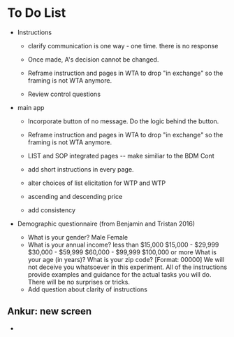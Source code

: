 # To Do List


* Instructions 
    
    * clarify communication is one way - one time. there is no response 

    * Once made, A's decision cannot be changed.  

    * Reframe instruction and pages in WTA to drop "in exchange" so the framing is not WTA anymore. 

    * Review control questions
 
* main app
    
    * Incorporate button of no message. Do the logic behind the button.
    
    * Reframe instruction and pages in WTA to drop "in exchange" so the framing is not WTA anymore. 
     
    * LIST and SOP integrated pages -- make similiar to the BDM Cont
    
    * add short instructions in every page. 
    
    * alter choices of list elicitation for WTP and WTP 
    
    * ascending and descending price
     
    * add consistency

* Demographic questionnaire (from Benjamin and Tristan 2016) 
    - What is your gender?   Male   Female 
    - What is your annual income?
      less than $15,000
      $15,000 - $29,999
      $30,000 - $59,999
      $60,000 - $99,999
      $100,000 or more
    What is your age (in years)?
    What is your zip code? [Format: 00000]
    We will not deceive you whatsoever in this experiment. All of the instructions provide examples
    and guidance for the actual tasks you will do. There will be no surprises or tricks.

    * Add question about clarity of instructions 

## Ankur: new screen  

* 
    
<!--* additional task.?-->

<!--* "it’s in your best interest to just answer truthfully"-->

<!--* add example in instructions.-->
